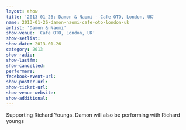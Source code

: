 ```yaml
---
layout: show
title: '2013-01-26: Damon & Naomi - Cafe OTO, London, UK'
name: 2013-01-26-damon-naomi-cafe-oto-london-uk
artist: 'Damon & Naomi'
show-venue: 'Cafe OTO, London, UK'
show-setlist: 
show-date: 2013-01-26
category: 2013
show-radio: 
show-lastfm: 
show-cancelled: 
performers: 
facebook-event-url: 
show-poster-url: 
show-ticket-url: 
show-venue-website: 
show-additional: 
---
```


Supporting Richard Youngs. Damon will also be performing with Richard youngs